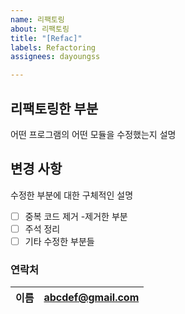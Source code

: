 ```yaml
---
name: 리팩토링
about: 리팩토링
title: "[Refac]"
labels: Refactoring
assignees: dayoungss

---
```


## 리팩토링한 부분
어떤 프로그램의 어떤 모듈을 수정했는지 설명

## 변경 사항
수정한 부분에 대한 구체적인 설명

 - [ ] 중복 코드 제거
			-제거한 부분
 - [ ] 주석 정리
 - [ ] 기타 수정한 부분들

### 연락처

이름 | abcdef@gmail.com
|--|--|

